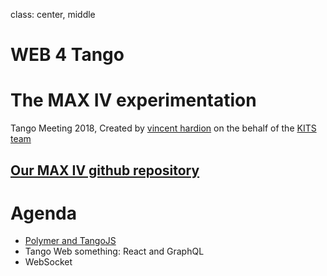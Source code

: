 class: center, middle

# WEB 4 Tango
# The MAX IV experimentation

Tango Meeting 2018, 
Created by [vincent hardion](https://twitter.com/hardion) on the behalf of the [KITS team](https://github.com/orgs/MaxIV-KitsControls)


[Our MAX IV github repository](https://github.com/orgs/MaxIV-KitsControls)
---

# Agenda 

- [Polymer and TangoJS](https://github.com/tangojs/tangojs-polymer)
- Tango Web something: React and GraphQL
- WebSocket

